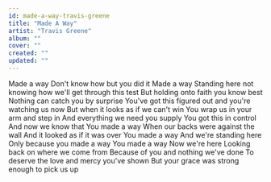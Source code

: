 ```yaml
---
id: made-a-way-travis-greene
title: "Made A Way"
artist: "Travis Greene"
album: ""
cover: ""
created: ""
updated: ""
---
```


Made a way
Don't know how but you did it
Made a way
Standing here not knowing how we'll get through this test
But holding onto faith you know best
Nothing can catch you by surprise
You've got this figured out and you're watching us now
But when it looks as if we can't win
You wrap us in your arm and step in
And everything we need you supply
You got this in control
And now we know that
You made a way
When our backs were against the wall
And it looked as if it was over
You made a way
And we're standing here
Only because you made a way
You made a way
Now we're here
Looking back on where we come from
Because of you and nothing we've done
To deserve the love and mercy you've shown
But your grace was strong enough to pick us up
